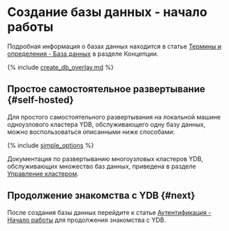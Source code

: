 # Создание базы данных - начало работы

Подробная информация о базах данных находится в статье [Термины и определения - База данных](../../concepts/databases.md#database) в разделе Концепции.

{% include [create_db_overlay.md](create_db_overlay.md) %}

## Простое самостоятельное развертывание {#self-hosted}

Для простого самостоятельного развертывания на локальной машине одноузлового кластера YDB, обслуживающего одну базу данных, можно воспользоваться описанными ниже способами:

{% include [simple_options](../self_hosted/_includes/simple_options.md) %}

Документация по развертыванию многоузловых кластеров YDB, обслуживающих множество баз данных, приведена в разделе [Управление кластером](../../deploy/index.md).

## Продолжение знакомства с YDB {#next}

После создания базы данных перейдите к статье [Аутентификация - Начало работы](../auth.md) для продолжения знакомства с YDB.
